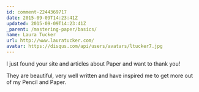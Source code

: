 ```yaml
---
id: comment-2244369717
date: 2015-09-09T14:23:41Z
updated: 2015-09-09T14:23:41Z
_parent: /mastering-paper/basics/
name: Laura Tucker
url: http://www.lauratucker.com/
avatar: https://disqus.com/api/users/avatars/ltucker7.jpg
---
```


I just found your site and articles about Paper and want to thank you!

They are beautiful, very well written and have inspired me to get more out of my
Pencil and Paper.

